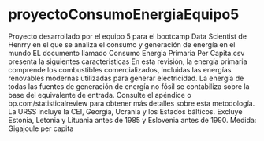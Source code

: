 # proyectoConsumoEnergiaEquipo5
Proyecto desarrollado por el equipo 5 para el bootcamp Data Scientist de Henrry en el que se analiza el consumo y generación de energía en el mundo
EL documento llamado Consumo Energia Primaria Per Capita.csv presenta la siguientes caracteristicas
En esta revisión, la energía primaria comprende los combustibles comercializados, incluidas las energías renovables modernas utilizadas para generar electricidad.
La energía de todas las fuentes de generación de energía no fósil se contabiliza sobre la base del equivalente de entrada. Consulte el apéndice o bp.com/statisticalreview para obtener más detalles sobre esta metodología.
La URSS incluye la CEI, Georgia, Ucrania y los Estados bálticos.
Excluye Estonia, Letonia y Lituania antes de 1985 y Eslovenia antes de 1990.
Medida: Gigajoule per capita